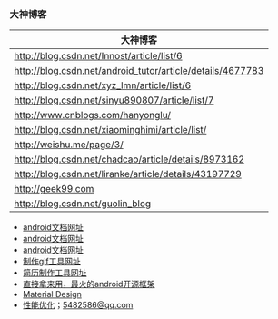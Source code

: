 ### 大神博客

|大神博客|
|------|
|http://blog.csdn.net/Innost/article/list/6|
|http://blog.csdn.net/android_tutor/article/details/4677783|
|http://blog.csdn.net/xyz_lmn/article/list/6|
|http://blog.csdn.net/sinyu890807/article/list/7|
|http://www.cnblogs.com/hanyonglu/|
|http://blog.csdn.net/xiaominghimi/article/list/|
|http://weishu.me/page/3/|
|http://blog.csdn.net/chadcao/article/details/8973162|
|http://blog.csdn.net/liranke/article/details/43197729|
|http://geek99.com|
|http://blog.csdn.net/guolin_blog|            

+ [android文档网址](http://www.androiddevtools.cn/)
+ [android文档网址](http://www.android-doc.com)
+ [android文档网址](https://www.jetbrains.com)
+ [制作gif工具网址](https://makeagif.com)
+ [简历制作工具网址](https://makeagif.com)
+ [直接拿来用，最火的android开源框架](https://www.csdn.net/article/2013-05-03/2815127-Android-open-source-projects)
+ [Material Design](http://design.1sters.com/#)
+ [性能优化](https://github.com/lyc7898/AndroidTech)；5482586@qq.com
